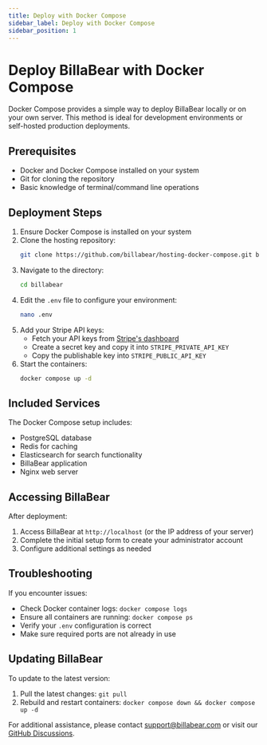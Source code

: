 ```yaml
---
title: Deploy with Docker Compose
sidebar_label: Deploy with Docker Compose
sidebar_position: 1
---
```


# Deploy BillaBear with Docker Compose

Docker Compose provides a simple way to deploy BillaBear locally or on your own server. This method is ideal for development environments or self-hosted production deployments.

## Prerequisites

- Docker and Docker Compose installed on your system
- Git for cloning the repository
- Basic knowledge of terminal/command line operations

## Deployment Steps

1. Ensure Docker Compose is installed on your system
2. Clone the hosting repository:
   ```bash
   git clone https://github.com/billabear/hosting-docker-compose.git billabear
   ```
3. Navigate to the directory:
   ```bash
   cd billabear
   ```
4. Edit the `.env` file to configure your environment:
   ```bash
   nano .env
   ```
5. Add your Stripe API keys:
   - Fetch your API keys from [Stripe's dashboard](https://dashboard.stripe.com/apikeys)
   - Create a secret key and copy it into `STRIPE_PRIVATE_API_KEY`
   - Copy the publishable key into `STRIPE_PUBLIC_API_KEY`
6. Start the containers:
   ```bash
   docker compose up -d
   ```

## Included Services

The Docker Compose setup includes:

- PostgreSQL database
- Redis for caching
- Elasticsearch for search functionality
- BillaBear application
- Nginx web server

## Accessing BillaBear

After deployment:

1. Access BillaBear at `http://localhost` (or the IP address of your server)
2. Complete the initial setup form to create your administrator account
3. Configure additional settings as needed

## Troubleshooting

If you encounter issues:

- Check Docker container logs: `docker compose logs`
- Ensure all containers are running: `docker compose ps`
- Verify your `.env` configuration is correct
- Make sure required ports are not already in use

## Updating BillaBear

To update to the latest version:

1. Pull the latest changes: `git pull`
2. Rebuild and restart containers: `docker compose down && docker compose up -d`

For additional assistance, please contact [support@billabear.com](mailto:support@billabear.com) or visit our [GitHub Discussions](https://github.com/billabear/billabear/discussions/categories/q-a).
